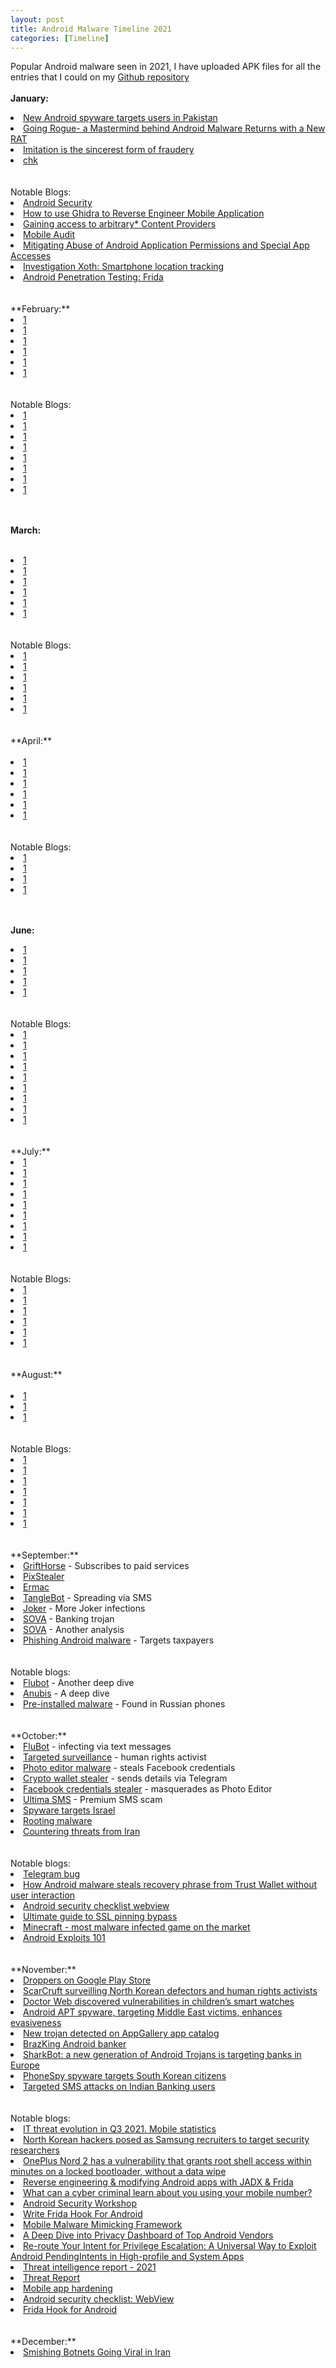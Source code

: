 ```yaml
---
layout: post
title: Android Malware Timeline 2021
categories: [Timeline]
---
```

Popular Android malware seen in 2021, I have uploaded APK files for all the entries that I could on my <a href="https://github.com/sk3ptre/AndroidMalware_2021">Github repository</a>
<br><br>
**January:**
<li><a href="https://news.sophos.com/en-us/2021/01/12/new-android-spyware-targets-users-in-pakistan/">New Android spyware targets users in Pakistan</a></li>
<li><a href="https://research.checkpoint.com/2021/going-rogue-a-mastermind-behind-android-malware-returns-with-a-new-rat/">Going Rogue- a Mastermind behind Android Malware Returns with a New RAT</a></li>
<li><a href="https://www.humansecurity.com/blog/imitation-is-the-sincerest-form-of-fraudery?s=03">Imitation is the sincerest form of fraudery</a></li>
<li><a href="http://translate.google.com/translate?hl=en&sl=auto&tl=en&u=https%3A%2F%2Fcert-agid.gov.it%2Fnews%2Foscorp-il-solito-malware-per-android%2F">chk</a></li>
<br><br>
Notable Blogs:
<br>
<li><a href="https://github.com/anantshri/Android_Security">Android Security</a></li>
<li><a href="https://medium.com/bugbountywriteup/how-to-use-ghidra-to-reverse-engineer-mobile-application-c2c89dc5b9aa">How to use Ghidra to Reverse Engineer Mobile Application</a></li>
<li><a href="https://blog.oversecured.com/Gaining-access-to-arbitrary-Content-Providers/">Gaining access to arbitrary* Content Providers</a></li>
<li><a href="https://github.com/mpast/mobileAudit">Mobile Audit</a></li>
<li><a href="https://medium.com/mitre-attack/mobile-attack-mitigating-android-abuse-50516fb7de85">Mitigating Abuse of Android Application Permissions and Special App Accesses</a></li>
<li><a href="https://www.expressvpn.com/digital-security-lab/investigation-xoth">Investigation Xoth: Smartphone location tracking</a></li>
<li><a href="https://www.hackingarticles.in/android-penetration-testing-frida/'">Android Penetration Testing: Frida</a></li>
<br><br>
**February:**
<br>
<li><a href="https://blog.netlab.360.com/matryosh-botnet-is-spreading-en/">1</a></li>
<li><a href="https://cryptax.medium.com/an-apparently-benign-app-distribution-scheme-which-has-all-it-takes-to-turn-very-ugly-f733be528535">1</a></li>
<li><a href="https://blog.malwarebytes.com/android/2021/02/barcode-scanner-app-on-google-play-infects-10-million-users-with-one-update/">1</a></li>
<li><a href="https://research.checkpoint.com/2021/domestic-kitten-an-inside-look-at-the-iranian-surveillance-operations/">1</a></li>
<li><a href="https://blog.talosintelligence.com/2021/02/kasablanka-lodarat.html">1</a></li>
<li><a href="https://blog.lookout.com/lookout-discovers-novel-confucius-apt-android-spyware-linked-to-india-pakistan-conflict">1</a></li>
<br><br>
Notable Blogs:
<br>
<li><a href="https://rloura.wordpress.com/2020/12/04/reversing-flutter-for-android-wip/">1</a></li>
<li><a href="https://security.googleblog.com/2021/01/data-driven-security-hardening-in.html">1</a></li>
<li><a href="https://medium.com/mobis3c/insecure-data-storage-clear-text-storage-of-sensitive-information-hard-coded-strings-fb7b056c0d0">1</a></li>
<li><a href="https://www.shielder.it/blog/2021/02/hunting-for-bugs-in-telegrams-animated-stickers-remote-attack-surface/">1</a></li>
<li><a href="https://theori.io/research/korean/analyzing-clubhouse/">1</a></li>
<li><a href="https://youtu.be/Ft3H-3J67UE">1</a></li>
<li><a href="https://www.klmlabs.co/blog/club-house-observations-th5x8">1</a></li>
<li><a href="https://corellium.com/blog/android-frida-finding-hooks">1</a></li>
<br><br>

**March:**
<br><br>
<li><a href="https://raw.githubusercontent.com/prodaft/malware-ioc/master/FluBot/FluBot.pdf">1</a></li>
<li><a href="https://research.checkpoint.com/2021/clast82-a-new-dropper-on-google-play-dropping-the-alienbot-banker-and-mrat/">1</a></li>
<li><a href="https://medium.com/csis-techblog/the-brief-glory-of-cabassous-flubot-a-private-android-banking-botnet-bc2ed7917027">1</a></li>
<li><a href="https://blog.avast.com/fleeceware-apps-on-mobile-app-stores-avast">1</a></li>
<li><a href="https://blog.zimperium.com/new-advanced-android-malware-posing-as-system-update/">1</a></li>
<li><a href="https://cryptax.medium.com/android-flubot-preparing-for-a-new-campaign-2f7563fc6c06">1</a></li>
<br><br>
Notable Blogs:
<br>
<li><a href="https://github.com/dwisiswant0/apkleaks">1</a></li>
<li><a href="https://therecord.media/police-shut-down-android-app-that-transformed-smartphones-into-proxies/">1</a></li>
<li><a href="https://braincoke.fr/blog/2021/03/android-reverse-engineering-for-beginners-dexcalibur/">1</a></li>
<li><a href="https://valsamaras.medium.com/tapjacking-attacks-a-thorough-guide-2cd6486d0fc9">1</a></li>
<li><a href="https://citizenlab.ca/2021/03/tiktok-vs-douyin-security-privacy-analysis/">1</a></li>
<li><a href="https://github.com/androidmalware/android_hid">1</a></li>
<br><br>
**April:**
<br><br>
<li><a href="https://blog.malwarebytes.com/android/2021/04/pre-installed-auto-installer-threat-found-on-android-mobile-devices-in-germany/">1</a></li>
<li><a href="https://news.drweb.com/show/?i=14182">1</a></li>
<li><a href="https://research.checkpoint.com/2021/new-wormable-android-malware-spreads-by-creating-auto-replies-to-messages-in-whatsapp/">1</a></li>
<li><a href="https://news.drweb.com/show/?i=14188&lng=en">1</a></li>
<li><a href="https://www.mcafee.com/blogs/other-blogs/mcafee-labs/brata-keeps-sneaking-into-google-play-now-targeting-usa-and-spain/ ">1</a></li>
<li><a href="https://www.mcafee.com/blogs/other-blogs/mcafee-labs/clever-billing-fraud-applications-on-google-play-etinu/">1</a></li>
<br><br>
Notable Blogs:
<br>
<li><a href="https://odysee.com/@androidmalware:2/adbCommands:9">1</a></li>
<li><a href="https://youtu.be/Mek9DMGy8os">1</a></li>
<li><a href="https://valsamaras.medium.com/tapjacking-attacks-a-thorough-guide-last-part-3-f19614314b7">1</a></li>
<li><a href="https://blog.nviso.eu/2021/04/19/how-to-analyze-mobile-malware-a-cabassous-flubot-case-study/">1</a></li>

<br><br>
**June:**
<br>
<li><a href="https://labs.bitdefender.com/2021/06/threat-actors-use-mockups-of-popular-apps-to-spread-teabot-and-flubot-malware-on-android/">1</a></li>
<li><a href="https://labs.k7computing.com/?p=22407&s=03">1</a></li>
<li><a href="https://securityblog.switch.ch/2021/06/19/android-flubot-enters-switzerland/">1</a></li>
<li><a href="https://blogs.quickheal.com/google-play-store-applications-laced-with-joker-malware-yet-again/">1</a></li>
<li><a href="https://arxiv.org/pdf/2106.09218.pdf">1</a></li>
<br><br>
Notable Blogs:
<br>
<li><a href="https://bugs.chromium.org/p/apvi/issues/detail?id=46&q=&can=1">1</a></li>
<li><a href="https://cobalt.io/blog/getting-started-with-android-application-security-6f20b76d795b">1</a></li>
<li><a href="https://arxiv.org/pdf/2106.05756.pdf">1</a></li>
<li><a href="https://yajin.org/papers/sp21_happer.pdf">1</a></li>
<li><a href="https://blog.oversecured.com/Why-dynamic-code-loading-could-be-dangerous-for-your-apps-a-Google-example/">1</a></li>
<li><a href="https://cmrodriguez.me/blog/hpandro-1/">1</a></li>
<li><a href="https://blog.yeswehack.com/yeswerhackers/bug-bounty-android-setup-genymotion-environment-apk-analysis/">1</a></li>
<li><a href="https://www.xda-developers.com/smartphones-nfc-point-of-sale-atm-hack/">1</a></li>
<li><a href="https://ninjutsu-blog.github.io/2021/06/27/How-to-setup-Ninjutsu-Android-Penetration-Testing-Environment/">1</a></li>
<br><br>
**July:**
<li><a href="https://news.drweb.com/show/?i=14244&lng=en&c=5">1</a></li>
<li><a href="https://labs.k7computing.com/?p=22537">1</a></li>
<li><a href="https://blog.lookout.com/lookout-unearths-android-crypto-mining-scams">1</a></li>
<li><a href="https://www.welivesecurity.com/2021/07/20/url-shortener-services-android-malware-banking-sms-trojans/">1</a></li>
<li><a href="https://www.zscaler.com/blogs/security-research/joker-joking-google-play">1</a></li>
<li><a href="https://www.trendmicro.com/en_us/research/21/g/strongpity-apt-group-deploys-android-malware-for-the-first-time.html">1</a></li>
<li><a href="https://threatfabric.com/blogs/vultur-v-for-vnc.html">1</a></li>
<li><a href="https://github.com/cynychwr/android-malware/tree/main/samples/Backdoor/com.gmrdc.keep">1</a></li>
<li><a href="https://www.cleafy.com/cleafy-labs/ubel-oscorp-evolution">1</a></li>
<br><br>
Notable Blogs:
<br>
<li><a href="https://secureitmania.medium.com/genymotion-xposed-inspeckage-89f0c8decba7">1</a></li>
<li><a href="https://rewanthtammana.com/damn-vulnerable-bank/index.html">1</a></li>
<li><a href="https://cryptax.medium.com/investigating-android-malware-with-pithus-17d2143cc528">1</a></li>
<li><a href="https://docs.google.com/presentation/d/1BktWJ91ill5iI_-ENzh2Uq14BGIHxxpONzNYybYJIC4/edit#slide=id.p">1</a></li>
<li><a href="https://www.amnesty.org/en/latest/research/2021/07/forensic-methodology-report-how-to-catch-nso-groups-pegasus/">1</a></li>
<li><a href="https://media.defense.gov/2021/Jul/29/2002815141/-1/-1/0/CSI_SECURING_WIRELESS_DEVICES_IN_PUBLIC.PDF">1</a></li>
<br><br>
**August:**
<br><br>
<li><a href="https://media.defense.gov/2021/Jul/29/2002815141/-1/-1/0/CSI_SECURING_WIRELESS_DEVICES_IN_PUBLIC.PDF">1</a></li>
<li><a href="https://blog.cyble.com/2021/08/10/bahamut-threat-group-targeting-users-through-phishing-campaign/">1</a></li>
<li><a href="https://securelist.com/triada-trojan-in-whatsapp-mod/103679/">1</a></li>
<br><br>
Notable Blogs:
<br>
<li><a href="https://cmrodriguez.me/blog/hpandro-5/">1</a></li>
<li><a href="https://github.com/Ralireza/Android-Security-Teryaagh">1</a></li>
<li><a href="https://valsamaras.medium.com/the-application-sandbox-9abd09a5c6da">1</a></li>
<li><a href="https://0x00sec.org/t/reversing-actionspy-android-malware/26537">1</a></li>
<li><a href="https://blog.oversecured.com/Common-mistakes-when-using-permissions-in-Android/">1</a></li>
<li><a href="https://citizenlab.ca/2021/08/bahrain-hacks-activists-with-nso-group-zero-click-iphone-exploits/">1</a></li>
<li><a href="https://cmrodriguez.me/blog/hpandro-6/">1</a></li>
<br><br>
**September:**
<br>
<li><a href="https://blog.zimperium.com/grifthorse-android-trojan-steals-millions-from-over-10-million-victims-globally/">GriftHorse</a> - Subscribes to paid services</li>
<li><a href="https://research.checkpoint.com/2021/pixstealer-a-new-wave-of-android-banking-trojans-abusing-accessibility-services/">PixStealer</a></li>
<li><a href="https://www.threatfabric.com/blogs/ermac-another-cerberus-reborn.html">Ermac</a></li>
<li><a href="https://www.proofpoint.com/us/blog/threat-insight/mobile-malware-tanglebot-untangled">TangleBot</a> - Spreading via SMS</li>
<li><a href="https://labs.k7computing.com/index.php/joker-unleashes-itself-again-on-google-play-store/">Joker</a> - More Joker infections</li>
<li><a href="https://www.threatfabric.com/blogs/sova-new-trojan-with-fowl-intentions.html">SOVA</a> - Banking trojan</li>
<li><a href="https://blog.cyble.com/2021/09/14/deep-dive-analysis-of-s-o-v-a-android-banking-trojan/">SOVA</a> - Another analysis</li>
<li><a href="https://www.mcafee.com/blogs/other-blogs/mcafee-labs/phishing-android-malware-targets-taxpayers-in-india">Phishing Android malware</a> - Targets taxpayers</li>
<br><br>
Notable blogs:
<li><a href="https://www.telekom.com/en/blog/group/article/flubot-under-the-microscope-636368">Flubot</a> - Another deep dive</li>
<li><a href="https://0x1c3n.tech/anubis-android-malware-analysis">Anubis</a> - A deep dive</li>
<li><a href="https://habr.com/ru/post/575626/">Pre-installed malware</a> - Found in Russian phones</li>
<br><br>
**October:**
<br>
<li><a href="https://www.cert.govt.nz/individuals/news-and-events/parcel-delivery-text-message-infecting-android-phones/">FluBot</a> - infecting via text messages</li>
<li><a href="https://www.amnesty.org/en/documents/afr57/4756/2021/en/">Targeted surveillance</a> - human rights activist</li>
<li><a href="https://twitter.com/sh1shk0va/status/1447540805275635723">Photo editor malware</a> - steals Facebook credentials</li>
<li><a href="https://twitter.com/alberto__segura/status/1448170494210068486">Crypto wallet stealer</a> - sends details via Telegram</li>
<li><a href="https://www.bleepingcomputer.com/news/security/photo-editor-android-app-still-sitting-on-google-play-store-is-malware/">Facebook credentials stealer</a> - masquerades as Photo Editor</li>
<li><a href="https://blog.avast.com/premium-sms-scam-apps-on-play-store-avast">Ultima SMS</a> - Premium SMS scam</li>
<li><a href="https://www.bleepingcomputer.com/news/security/android-spyware-apps-target-israel-in-three-year-long-campaign/">Spyware targets Israel</a></li>
<li><a href="https://blog.lookout.com/lookout-discovers-global-rooting-malware-campaign">Rooting malware</a></li>
<li><a href="https://blog.google/threat-analysis-group/countering-threats-iran/">Countering threats from Iran</a></li>
<br><br>
Notable blogs:
<li><a href="https://arstechnica.com/information-technology/2021/10/researcher-refuses-telegrams-bounty-award-discloses-auto-delete-bug/">Telegram bug</a></li>
<li><a href="https://www.youtube.com/watch?v=cI9GbhspMYY">How Android malware steals recovery phrase from Trust Wallet without user interaction</a></li>
<li><a href="https://blog.oversecured.com/Android-security-checklist-webview/">Android security checklist webview</a></li>
<li><a href="https://redhuntlabs.com/wp-content/uploads/2021/10/Ultimate-Guide-to-SSL-Pinning-Bypass-RedHunt-Labs-Attack-Surface-Management.pdf">Ultimate guide to SSL pinning bypass</a></li>
<li><a href="https://atlasvpn.com/blog/minecraft-most-malware-infected-game-on-the-market-with-228k-users-affected">Minecraft - most malware infected game on the market </a></li>
<li><a href="https://www.youtube.com/watch?v=squuwVQiPgg">Android Exploits 101</a></li>
<br><br>
**November:**
<br>
<li><a href="https://threatfabric.com/blogs/deceive-the-heavens-to-cross-the-sea.html">Droppers on Google Play Store</a></li>
<li><a href="https://securelist.com/scarcruft-surveilling-north-korean-defectors-and-human-rights-activists/105074/">ScarCruft surveilling North Korean defectors and human rights activists</a></li>
<li><a href="https://news.drweb.com/show/?i=14350&lng=en&c=5">Doctor Web discovered vulnerabilities in children’s smart watches</a></li>
<li><a href="https://news.sophos.com/en-us/2021/11/23/android-apt-spyware-targeting-middle-east-victims-improves-its-capabilities/">Android APT spyware, targeting Middle East victims, enhances evasiveness</a></li>
<li><a href="https://news.drweb.com/show/?i=14360&lng=en&c=5">New trojan detected on AppGallery app catalog</a></li>
<li><a href="https://securityintelligence.com/posts/brazking-android-malware-upgraded-targeting-brazilian-banks/">BrazKing Android banker</a></li>
<li><a href="https://www.cleafy.com/cleafy-labs/sharkbot-a-new-generation-of-android-trojan-is-targeting-banks-in-europe">SharkBot: a new generation of Android Trojans is targeting banks in Europe</a></li>
<li><a href="https://blog.zimperium.com/phonespy-the-app-based-cyberattack-snooping-south-korean-citizens/">PhoneSpy spyware targets South Korean citizens</a></li>
<li><a href="https://labs.k7computing.com/index.php/targeted-smishing-attacks-on-indian-banking-users/">Targeted SMS attacks on Indian Banking users</a></li>
<br><br>
Notable blogs:
<li><a href="https://securelist.com/it-threat-evolution-in-q3-2021-mobile-statistics/105020/">IT threat evolution in Q3 2021. Mobile statistics</a></li>
<li><a href="https://therecord.media/north-korean-hackers-posed-as-samsung-recruiters-to-target-security-researchers/">North Korean hackers posed as Samsung recruiters to target security researchers</a></li>
<li><a href="https://www.xda-developers.com/oneplus-nord-2-vulnerability-root-shell/">OnePlus Nord 2 has a vulnerability that grants root shell access within minutes on a locked bootloader, without a data wipe</a></li>
<li><a href="https://httptoolkit.tech/blog/android-reverse-engineering/">Reverse engineering & modifying Android apps with JADX & Frida</a></li>
<li><a href="https://www.proofpoint.com/us/blog/email-and-cloud-threats/what-can-cyber-criminal-learn-about-you-using-your-mobile-number">What can a cyber criminal learn about you using your mobile number?</a></li>
<li><a href="https://valsamaras.medium.com/android-security-workshop-5eadeb50fba">Android Security Workshop</a></li>
<li><a href="https://github.com/cyberheartmi9/Frida-Guide/blob/main/Frida%20Guide/Frida%20Guide.md">Write Frida Hook For Android</a></li>
<li><a href="https://maxkersten.nl/wp-content/uploads/2021/11/BHEU21_m3.pdf">Mobile Malware Mimicking
Framework</a></li>
<li><a href="https://www.blackhat.com/eu-21/briefings/schedule/index.html#a-deep-dive-into-privacy-dashboard-of-top-android-vendors-24791">A Deep Dive into Privacy Dashboard of Top Android Vendors</a></li>
<li><a href="https://www.blackhat.com/eu-21/briefings/schedule/index.html#re-route-your-intent-for-privilege-escalation-a-universal-way-to-exploit-android-pendingintents-in-high-profile-and-system-apps-24340">Re-route Your Intent for Privilege Escalation: A Universal Way to Exploit Android PendingIntents in High-profile and System Apps</a></li>
<li><a href="https://onestore.nokia.com/asset/210870">Threat intelligence report - 2021</a></li>
<li><a href="https://www.sophos.com/en-us/medialibrary/pdfs/technical-papers/sophos-2022-threat-report.pdf">Threat Report</a></li>
<li><a href="https://github.com/su-vikas/Presentations/blob/main/Sincon2021.MobileAppHardeningRE.pdf">Mobile app hardening</a></li>
<li><a href="https://blog.oversecured.com/Android-security-checklist-webview/">Android security checklist: WebView</a></li>
<li><a href="https://github.com/cyberheartmi9/Frida-Guide/blob/main/Frida%20Guide/Frida%20Guide.md">Frida Hook for Android</a></li>
<br><br>
**December:**
<br>
<li><a href="https://research.checkpoint.com/2021/smishing-botnets-going-viral-in-iran/">Smishing Botnets Going Viral in Iran</a></li>

<br><br><br>
